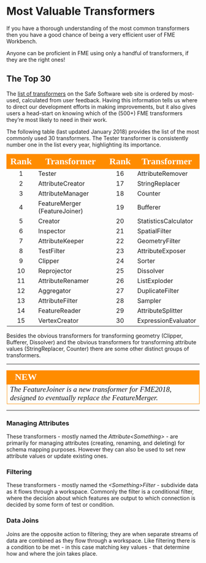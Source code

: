 # Most Valuable Transformers #

If you have a thorough understanding of the most common transformers then you have a good chance of being a very efficient user of FME Workbench.

Anyone can be proficient in FME using only a handful of transformers, if they are the right ones!

## The Top 30 ##
The [list of transformers](https://www.safe.com/transformers/#/) on the Safe Software web site is ordered by most-used, calculated from user feedback. Having this information tells us where to direct our development efforts in making improvements, but it also gives users a head-start on knowing which of the (500+) FME transformers they’re most likely to need in their work.

The following table (last updated January 2018) provides the list of the most commonly used 30 transformers. The Tester transformer is consistently number one in the list every year, highlighting its importance.

<table style="border-spacing: 0px">
<tr>
<th style="vertical-align:middle;background-color:darkorange;border: 2px solid darkorange">
<span style="color:white;font-size:x-large;font-weight: bold;font-family:serif">Rank</span></th>
<th style="vertical-align:middle;background-color:darkorange;border: 2px solid darkorange">
<span style="color:white;font-size:x-large;font-weight: bold;font-family:serif">Transformer</th>
<th style="vertical-align:middle;background-color:darkorange;border: 2px solid darkorange">
<span style="color:white;font-size:x-large;font-weight: bold;font-family:serif">Rank</span></th>
<th style="vertical-align:middle;background-color:darkorange;border: 2px solid darkorange">
<span style="color:white;font-size:x-large;font-weight: bold;font-family:serif">Transformer</th>
</tr>
<tr><td style="text-align:center">1</td><td>Tester</td><td style="text-align:center">16</td><td>AttributeRemover</td></tr>
<tr><td style="text-align:center">2</td><td>AttributeCreator</td><td style="text-align:center">17</td><td>StringReplacer</td></tr>
<tr><td style="text-align:center">3</td><td>AttributeManager</td><td style="text-align:center">18</td><td>Counter</td></tr>
<tr><td style="text-align:center">4</td><td>FeatureMerger (FeatureJoiner)</td><td style="text-align:center">19</td><td>Bufferer</td></tr>
<tr><td style="text-align:center">5</td><td>Creator</td><td style="text-align:center">20</td><td>StatisticsCalculator</td></tr>
<tr><td style="text-align:center">6</td><td>Inspector</td><td style="text-align:center">21</td><td>SpatialFilter</td></tr>
<tr><td style="text-align:center">7</td><td>AttributeKeeper</td><td style="text-align:center">22</td><td>GeometryFilter</td></tr>
<tr><td style="text-align:center">8</td><td>TestFilter</td><td style="text-align:center">23</td><td>AttributeExposer</td></tr>
<tr><td style="text-align:center">9</td><td>Clipper</td><td style="text-align:center">24</td><td>Sorter</td></tr>
<tr><td style="text-align:center">10</td><td>Reprojector</td><td style="text-align:center">25</td><td>Dissolver</td></tr>
<tr><td style="text-align:center">11</td><td>AttributeRenamer</td><td style="text-align:center">26</td><td>ListExploder</td></tr>
<tr><td style="text-align:center">12</td><td>Aggregator</td><td style="text-align:center">27</td><td>DuplicateFilter</td></tr>
<tr><td style="text-align:center">13</td><td>AttributeFilter</td><td style="text-align:center">28</td><td>Sampler</td></tr>
<tr><td style="text-align:center">14</td><td>FeatureReader</td><td style="text-align:center">29</td><td>AttributeSplitter</td></tr>
<tr><td style="text-align:center">15</td><td>VertexCreator</td><td style="text-align:center">30</td><td>ExpressionEvaluator</td></tr>
</table>

Besides the obvious transformers for transforming geometry (Clipper, Bufferer, Dissolver) and the obvious transformers for transforming attribute values (StringReplacer, Counter) there are some other distinct groups of transformers.

---

<!--New Section--> 

<table style="border-spacing: 0px">
<tr>
<td style="vertical-align:middle;background-color:darkorange;border: 2px solid darkorange">
<i class="fa fa-bolt fa-lg fa-pull-left fa-fw" style="color:white;padding-right: 12px;vertical-align:text-top"></i>
<span style="color:white;font-size:x-large;font-weight: bold;font-family:serif">NEW</span>
</td>
</tr>

<tr>
<td style="border: 1px solid darkorange">
<span style="font-family:serif; font-style:italic; font-size:larger">
The FeatureJoiner is a new transformer for FME2018, designed to eventually replace the FeatureMerger.
</span>
</td>
</tr>
</table>

---

### Managing Attributes ###
These transformers - mostly named the *Attribute&lt;Something&gt;* - are primarily for managing attributes (creating, renaming, and deleting) for schema mapping purposes. However they can also be used to set new attribute values or update existing ones.

### Filtering ###
These transformers - mostly named the *&lt;Something&gt;Filter* - subdivide data as it flows through a workspace. Commonly the filter is a conditional filter, where the decision about which features are output to which connection is decided by some form of test or condition.

### Data Joins ###
Joins are the opposite action to filtering; they are when separate streams of data are combined as they flow through a workspace. Like filtering there is a condition to be met - in this case matching key values - that determine how and where the join takes place.